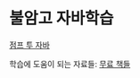 # 불암고 자바학습

[점프 투 자바](https://wikidocs.net/book/31) 

학습에 도움이 되는 자료들: [무료 책들](https://github.com/EbookFoundation/free-programming-books/blob/main/books/free-programming-books-ko.md)
